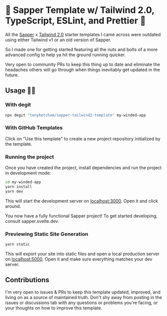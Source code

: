 # 🐝 Sapper Template w/ Tailwind 2.0, TypeScript, ESLint, and Prettier 🍯

All the [Sapper](https://github.com/sveltejs/sapper) x [Tailwind 2.0](https://tailwindcss.com) starter templates I came across were outdated using either Tailwind v1 or an old version of Sapper.

So I made one for getting started featuring all the nuts and bolts of a more advanced config to help ya hit the ground running quicker.

Very open to community PRs to keep this thing up to date and eliminate the headaches others will go through when things inevitably get updated in the future.

## Usage 🧙‍♂️

### With degit

```bash
npx degit "tonyketcham/sapper-tailwind2-template" my-winded-app
```

### With GitHub Templates

Click on "Use this template" to create a new project repository initialized by the template.

### Running the project

Once you have created the project, install dependencies and run the project in development mode:

```bash
cd my-winded-app
yarn install
yarn dev
```

This will start the development server on [localhost:3000](localhost:3000). Open it and click around.

You now have a fully functional Sapper project! To get started developing, consult sapper.svelte.dev.

### Previewing Static Site Generation

```bash
yarn static
```

This will export your site into static files and open a local production server on [localhost:5000](localhost:5000). Open it and make sure everything matches your dev server.

## Contributions

I'm very open to issues & PRs to keep this template updated, improved, and living on as a source of maintained truth. Don't shy away from posting in the issues or discussions tab with any questions or problems you're facing, or your thoughts on how to improve this template.
